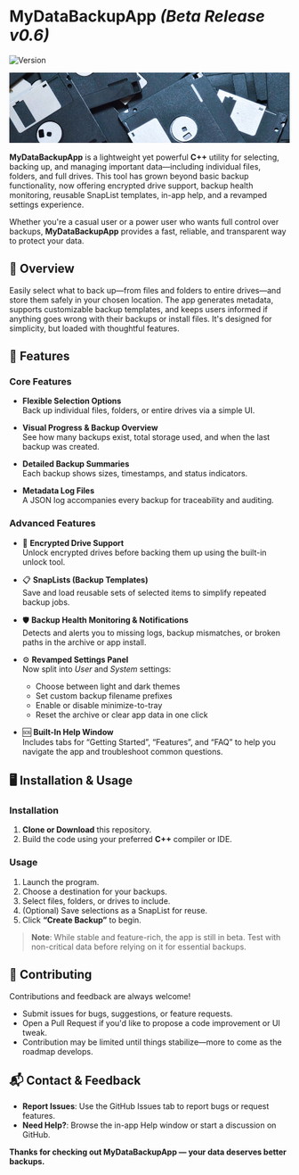 # MyDataBackupApp *(Beta Release v0.6)*
![Version](https://img.shields.io/badge/version-v0.6-orange)

<p align="center">
  <img src="screenshot.jpg" alt="Screenshot">
</p>

**MyDataBackupApp** is a lightweight yet powerful **C++** utility for selecting, backing up, and managing important data—including individual files, folders, and full drives. This tool has grown beyond basic backup functionality, now offering encrypted drive support, backup health monitoring, reusable SnapList templates, in-app help, and a revamped settings experience.

Whether you're a casual user or a power user who wants full control over backups, **MyDataBackupApp** provides a fast, reliable, and transparent way to protect your data.

## 🚀 Overview

Easily select what to back up—from files and folders to entire drives—and store them safely in your chosen location. The app generates metadata, supports customizable backup templates, and keeps users informed if anything goes wrong with their backups or install files. It's designed for simplicity, but loaded with thoughtful features.

## 🧰 Features

### Core Features
- **Flexible Selection Options**  
  Back up individual files, folders, or entire drives via a simple UI.

- **Visual Progress & Backup Overview**  
  See how many backups exist, total storage used, and when the last backup was created.

- **Detailed Backup Summaries**  
  Each backup shows sizes, timestamps, and status indicators.

- **Metadata Log Files**  
  A JSON log accompanies every backup for traceability and auditing.

### Advanced Features
- 🔐 **Encrypted Drive Support**  
  Unlock encrypted drives before backing them up using the built-in unlock tool.

- 📋 **SnapLists (Backup Templates)**  
  Save and load reusable sets of selected items to simplify repeated backup jobs.

- 🛡️ **Backup Health Monitoring & Notifications**  
  Detects and alerts you to missing logs, backup mismatches, or broken paths in the archive or app install.

- ⚙️ **Revamped Settings Panel**  
  Now split into *User* and *System* settings:
  - Choose between light and dark themes
  - Set custom backup filename prefixes
  - Enable or disable minimize-to-tray
  - Reset the archive or clear app data in one click

- 🆘 **Built-In Help Window**  
  Includes tabs for “Getting Started”, “Features”, and “FAQ” to help you navigate the app and troubleshoot common questions.

## 🖥️ Installation & Usage

### Installation
1. **Clone or Download** this repository.
2. Build the code using your preferred **C++** compiler or IDE.

### Usage
1. Launch the program.
2. Choose a destination for your backups.
3. Select files, folders, or drives to include.
4. (Optional) Save selections as a SnapList for reuse.
5. Click **“Create Backup”** to begin.

> **Note**: While stable and feature-rich, the app is still in beta. Test with non-critical data before relying on it for essential backups.

## 🤝 Contributing

Contributions and feedback are always welcome!  
- Submit issues for bugs, suggestions, or feature requests.  
- Open a Pull Request if you'd like to propose a code improvement or UI tweak.  
- Contribution may be limited until things stabilize—more to come as the roadmap develops.

## 📬 Contact & Feedback

- **Report Issues**: Use the GitHub Issues tab to report bugs or request features.  
- **Need Help?**: Browse the in-app Help window or start a discussion on GitHub.

**Thanks for checking out MyDataBackupApp — your data deserves better backups.**
